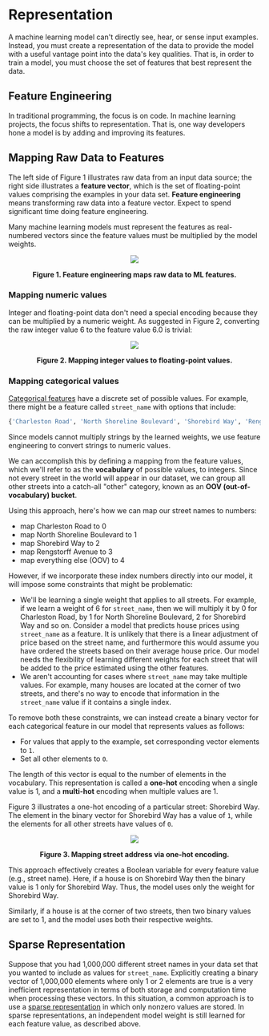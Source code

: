 # Representation

A machine learning model can't directly see, hear, or sense input examples. Instead, you must create a representation of the data to provide the model with a useful vantage point into the data's key qualities. That is, in order to train a model, you must choose the set of features that best represent the data.

## Feature Engineering

In traditional programming, the focus is on code. In machine learning projects, the focus shifts to representation. That is, one way developers hone a model is by adding and improving its features.

## Mapping Raw Data to Features

The left side of Figure 1 illustrates raw data from an input data source; the right side illustrates a __feature vector__, which is the set of floating-point values comprising the examples in your data set. __Feature engineering__ means transforming raw data into a feature vector. Expect to spend significant time doing feature engineering.

Many machine learning models must represent the features as real-numbered vectors since the feature values must be multiplied by the model weights.

<div align='center'>
  <img src='https://developers.google.com/static/machine-learning/crash-course/images/RawDataToFeatureVector.svg' />

  <strong>Figure 1. Feature engineering maps raw data to ML features.</strong>
</div>

### Mapping numeric values

Integer and floating-point data don't need a special encoding because they can be multiplied by a numeric weight. As suggested in Figure 2, converting the raw integer value 6 to the feature value 6.0 is trivial:

<div align='center'>
  <img src='https://developers.google.com/static/machine-learning/crash-course/images/FloatingPointFeatures.svg' />

  <strong>Figure 2. Mapping integer values to floating-point values.</strong>
</div>

### Mapping categorical values

[Categorical features](https://developers.google.com/machine-learning/glossary#categorical_data) have a discrete set of possible values. For example, there might be a feature called `street_name` with options that include:

```python
{'Charleston Road', 'North Shoreline Boulevard', 'Shorebird Way', 'Rengstorff Avenue'}
```

Since models cannot multiply strings by the learned weights, we use feature engineering to convert strings to numeric values.

We can accomplish this by defining a mapping from the feature values, which we'll refer to as the __vocabulary__ of possible values, to integers. Since not every street in the world will appear in our dataset, we can group all other streets into a catch-all "other" category, known as an __OOV (out-of-vocabulary) bucket__.

Using this approach, here's how we can map our street names to numbers:

* map Charleston Road to 0
* map North Shoreline Boulevard to 1
* map Shorebird Way to 2
* map Rengstorff Avenue to 3
* map everything else (OOV) to 4

However, if we incorporate these index numbers directly into our model, it will impose some constraints that might be problematic:

* We'll be learning a single weight that applies to all streets. For example, if we learn a weight of 6 for `street_name`, then we will multiply it by 0 for Charleston Road, by 1 for North Shoreline Boulevard, 2 for Shorebird Way and so on. Consider a model that predicts house prices using `street_name` as a feature. It is unlikely that there is a linear adjustment of price based on the street name, and furthermore this would assume you have ordered the streets based on their average house price. Our model needs the flexibility of learning different weights for each street that will be added to the price estimated using the other features.
* We aren't accounting for cases where `street_name` may take multiple values. For example, many houses are located at the corner of two streets, and there's no way to encode that information in the `street_name` value if it contains a single index.

To remove both these constraints, we can instead create a binary vector for each categorical feature in our model that represents values as follows:

* For values that apply to the example, set corresponding vector elements to `1`.
* Set all other elements to `0`.

The length of this vector is equal to the number of elements in the vocabulary. This representation is called a __one-hot__ encoding when a single value is 1, and a __multi-hot__ encoding when multiple values are 1.

Figure 3 illustrates a one-hot encoding of a particular street: Shorebird Way. The element in the binary vector for Shorebird Way has a value of `1`, while the elements for all other streets have values of `0`.

<div align='center'>
  <img src='https://developers.google.com/static/machine-learning/crash-course/images/OneHotEncoding.svg' />

  <strong>Figure 3. Mapping street address via one-hot encoding.</strong>
</div>

This approach effectively creates a Boolean variable for every feature value (e.g., street name). Here, if a house is on Shorebird Way then the binary value is 1 only for Shorebird Way. Thus, the model uses only the weight for Shorebird Way.

Similarly, if a house is at the corner of two streets, then two binary values are set to 1, and the model uses both their respective weights.

## Sparse Representation

Suppose that you had 1,000,000 different street names in your data set that you wanted to include as values for `street_name`. Explicitly creating a binary vector of 1,000,000 elements where only 1 or 2 elements are true is a very inefficient representation in terms of both storage and computation time when processing these vectors. In this situation, a common approach is to use a [sparse representation](https://developers.google.com/machine-learning/glossary#sparse_representation) in which only nonzero values are stored. In sparse representations, an independent model weight is still learned for each feature value, as described above.